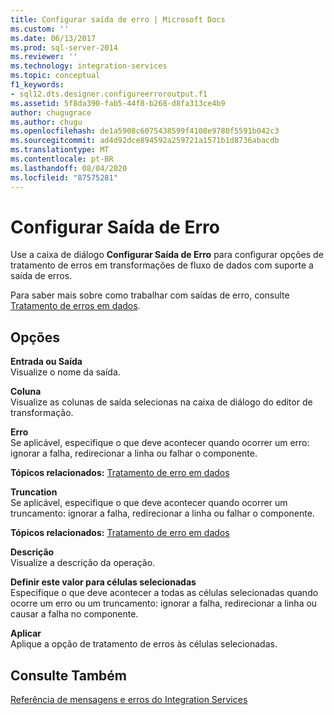 ```yaml
---
title: Configurar saída de erro | Microsoft Docs
ms.custom: ''
ms.date: 06/13/2017
ms.prod: sql-server-2014
ms.reviewer: ''
ms.technology: integration-services
ms.topic: conceptual
f1_keywords:
- sql12.dts.designer.configureerroroutput.f1
ms.assetid: 5f8da390-fab5-44f8-b268-d8fa313ce4b9
author: chugugrace
ms.author: chugu
ms.openlocfilehash: de1a5908c6075438599f4108e9780f5591b042c3
ms.sourcegitcommit: ad4d92dce894592a259721a1571b1d8736abacdb
ms.translationtype: MT
ms.contentlocale: pt-BR
ms.lasthandoff: 08/04/2020
ms.locfileid: "87575281"
---
```

# <a name="configure-error-output"></a>Configurar Saída de Erro
  Use a caixa de diálogo **Configurar Saída de Erro** para configurar opções de tratamento de erros em transformações de fluxo de dados com suporte a saída de erros.  
  
 Para saber mais sobre como trabalhar com saídas de erro, consulte [Tratamento de erros em dados](data-flow/error-handling-in-data.md).  
  
## <a name="options"></a>Opções  
 **Entrada ou Saída**  
 Visualize o nome da saída.  
  
 **Coluna**  
 Visualize as colunas de saída selecionas na caixa de diálogo do editor de transformação.  
  
 **Erro**  
 Se aplicável, especifique o que deve acontecer quando ocorrer um erro: ignorar a falha, redirecionar a linha ou falhar o componente.  
  
 **Tópicos relacionados:** [Tratamento de erro em dados](data-flow/error-handling-in-data.md)  
  
 **Truncation**  
 Se aplicável, especifique o que deve acontecer quando ocorrer um truncamento: ignorar a falha, redirecionar a linha ou falhar o componente.  
  
 **Tópicos relacionados:** [Tratamento de erro em dados](data-flow/error-handling-in-data.md)  
  
 **Descrição**  
 Visualize a descrição da operação.  
  
 **Definir este valor para células selecionadas**  
 Especifique o que deve acontecer a todas as células selecionadas quando ocorre um erro ou um truncamento: ignorar a falha, redirecionar a linha ou causar a falha no componente.  
  
 **Aplicar**  
 Aplique a opção de tratamento de erros às células selecionadas.  
  
## <a name="see-also"></a>Consulte Também  
 [Referência de mensagens e erros do Integration Services](../../2014/integration-services/integration-services-error-and-message-reference.md)  
  
  
